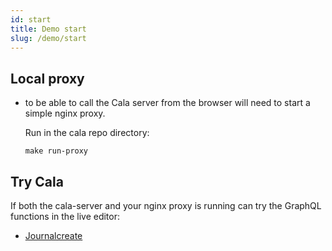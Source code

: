 ```yaml
---
id: start
title: Demo start
slug: /demo/start
---
```


## Local proxy

* to be able to call the Cala server from the browser will need to start a simple nginx proxy.<br />

  Run in the cala repo directory:

  ```
  make run-proxy
  ```
## Try Cala
If both the cala-server and your nginx proxy is running can try the GraphQL functions in the live editor:


* [Journalcreate](./journalcreate.mdx)
